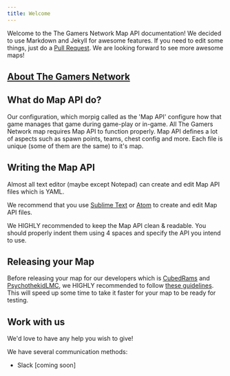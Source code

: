 ```yaml
---
title: Welcome
---
```


Welcome to the The Gamers Network Map API documentation!
We decided to use Markdown and Jekyll for awesome features. If you need to edit some things,
just do a [Pull Request](https://github.com/GamersNetworkMC/MapDocs/pulls). We are looking forward to see
more awesome maps!

## [About The Gamers Network](/gamersabout)

## What do Map API do?
Our configuration, which morpig called as the 'Map API' configure how that game manages that game during game-play or in-game.
All The Gamers Network map requires Map API to function properly. Map API defines a lot of aspects such as spawn points, teams, chest config and more. Each file is unique (some of them are the same) to it's map.

## Writing the Map API
Almost all text editor (maybe except Notepad) can create and edit Map API files which is YAML.

We recommend that you use [Sublime Text](http://www.sublimetext.com/) or [Atom](https://atom.io) to create and edit Map API files.

We HIGHLY recommended to keep the Map API clean & readable. You should properly indent them using 4 spaces and specify the API you intend to use.

## Releasing your Map
Before releasing your map for our developers which is [CubedRams](http://twitter.com/TheRamsnet) and [PsychothekidLMC](https://github.com/Psychothekid), we HIGHLY recommended to follow [these guidelines](packaging/package_guideline). This will speed up some time to take it faster for your map to be ready for testing.

## Work with us

We'd love to have any help you wish to give!

We have several communication methods:

- Slack [coming soon]
